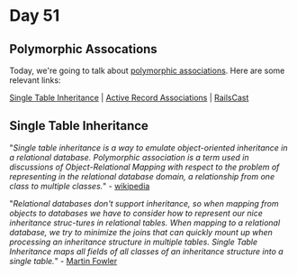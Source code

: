 # Day 51  
  
## Polymorphic Assocations  
   
Today, we're going to talk about [polymorphic associations](https://en.wikipedia.org/wiki/Polymorphic_association). Here are some relevant links:  
  
[Single Table Inheritance](https://en.wikipedia.org/wiki/Single_Table_Inheritance) | [Active Record Associations](https://guides.rubyonrails.org/association_basics.html#polymorphic-associations) | [RailsCast](http://railscasts.com/episodes/154-polymorphic-association)    
  
## Single Table Inheritance  
  
"_Single table inheritance is a way to emulate object-oriented inheritance in a relational database. Polymorphic association is a term used in discussions of Object-Relational Mapping with respect to the problem of representing in the relational database domain, a relationship from one class to multiple classes._" - [wikipedia](https://en.wikipedia.org/wiki/Single_Table_Inheritance)  
  
"_Relational databases don't support inheritance, so when mapping from objects to databases we have to consider how to represent our nice inheritance struc-tures in relational tables. When mapping to a relational database, we try to minimize the joins that can quickly mount up when processing an inheritance structure in multiple tables. Single Table Inheritance maps all fields of all classes of an inheritance structure into a single table._" - [Martin Fowler](https://www.martinfowler.com/eaaCatalog/singleTableInheritance.html)  
  
